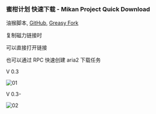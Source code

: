 ### 蜜柑计划 快速下载 - Mikan Project Quick Download

油猴脚本, [GitHub](https://github.com/ewigl/mpqd), [Greasy Fork](https://greasyfork.org/zh-CN/scripts/481873-%E8%9C%9C%E6%9F%91%E8%AE%A1%E5%88%92-%E5%BF%AB%E9%80%9F%E4%B8%8B%E8%BD%BD-mikan-project-quick-download)

复制磁力链接时

可以直接打开链接

也可以通过 RPC 快速创建 aria2 下载任务

V 0.3

![01](https://raw.githubusercontent.com/ewigl/mpqd/main/images/03.jpg)

V 0.3-

![02](https://raw.githubusercontent.com/ewigl/mpqd/main/images/02.jpg)
